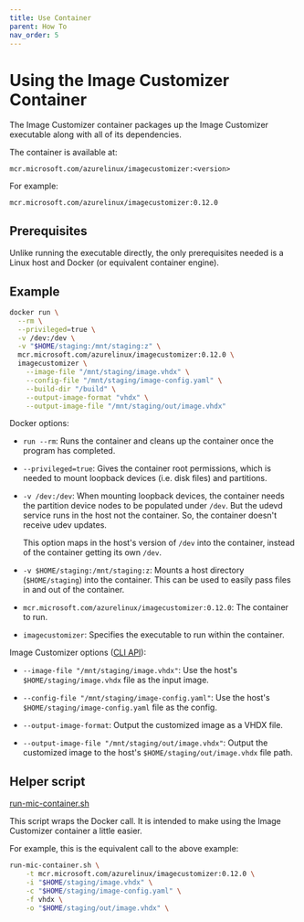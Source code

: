 ```yaml
---
title: Use Container
parent: How To
nav_order: 5
---
```


# Using the Image Customizer Container

The Image Customizer container packages up the Image Customizer executable along with
all of its dependencies.

The container is available at:

```text
mcr.microsoft.com/azurelinux/imagecustomizer:<version>
```

For example:

```text
mcr.microsoft.com/azurelinux/imagecustomizer:0.12.0
```

## Prerequisites

Unlike running the executable directly, the only prerequisites needed is a Linux host
and Docker (or equivalent container engine).

## Example

```bash
docker run \
  --rm \
  --privileged=true \
  -v /dev:/dev \
  -v "$HOME/staging:/mnt/staging:z" \
  mcr.microsoft.com/azurelinux/imagecustomizer:0.12.0 \
  imagecustomizer \
    --image-file "/mnt/staging/image.vhdx" \
    --config-file "/mnt/staging/image-config.yaml" \
    --build-dir "/build" \
    --output-image-format "vhdx" \
    --output-image-file "/mnt/staging/out/image.vhdx"
```

Docker options:

- `run --rm`: Runs the container and cleans up the container once the program
  has completed.

- `--privileged=true`: Gives the container root permissions, which is needed to mount
  loopback devices (i.e. disk files) and partitions.

- `-v /dev:/dev`: When mounting loopback devices, the container needs the partition
  device nodes to be populated under `/dev`. But the udevd service runs in the host not
  the container. So, the container doesn't receive udev updates.

  This option maps in the host's version of `/dev` into the container, instead of the
  container getting its own `/dev`.

- `-v $HOME/staging:/mnt/staging:z`: Mounts a host directory (`$HOME/staging`) into the
   container. This can be used to easily pass files in and out of the container.

- `mcr.microsoft.com/azurelinux/imagecustomizer:0.12.0`: The container to run.

- `imagecustomizer`: Specifies the executable to run within the container.

Image Customizer options ([CLI API](../api/cli.md)):

- `--image-file "/mnt/staging/image.vhdx"`: Use the host's `$HOME/staging/image.vhdx`
  file as the input image.

- `--config-file "/mnt/staging/image-config.yaml"`: Use the host's
  `$HOME/staging/image-config.yaml` file as the config.

- `--output-image-format`: Output the customized image as a VHDX file.

- `--output-image-file "/mnt/staging/out/image.vhdx"`: Output the customized image to
  the host's `$HOME/staging/out/image.vhdx` file path.

## Helper script

[run-mic-container.sh](https://github.com/microsoft/azure-linux-image-tools/blob/stable/toolkit/tools/imagecustomizer/container/run-mic-container.sh)

This script wraps the Docker call. It is intended to make using the Image Customizer
container a little easier.

For example, this is the equivalent call to the above example:

```bash
run-mic-container.sh \
    -t mcr.microsoft.com/azurelinux/imagecustomizer:0.12.0 \
    -i "$HOME/staging/image.vhdx" \
    -c "$HOME/staging/image-config.yaml" \
    -f vhdx \
    -o "$HOME/staging/out/image.vhdx" \
```
